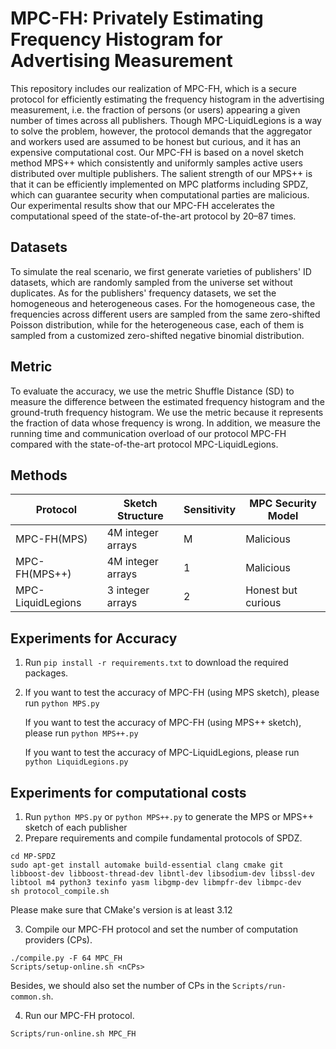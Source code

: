 # MPC-FH: Privately Estimating Frequency Histogram for Advertising Measurement
This repository includes our realization of MPC-FH, which is a secure protocol for efficiently estimating the frequency histogram in the advertising measurement, i.e. the fraction of persons (or users) appearing a given number of times across all publishers. Though MPC-LiquidLegions is a way to solve the problem, however, the protocol demands that the aggregator and workers used are assumed to be honest but curious, and it has an expensive computational cost. Our MPC-FH is based on a novel sketch method MPS++ which consistently and uniformly samples active users distributed over multiple publishers. The salient strength of our MPS++ is that it can be efficiently implemented on MPC platforms including SPDZ, which can guarantee security when computational parties are malicious. Our experimental results show that our MPC-FH accelerates the computational speed of the state-of-the-art protocol by 20–87 times.
## Datasets
To simulate the real scenario, we first generate varieties of publishers' ID datasets, which are randomly sampled from the universe set without duplicates. As for the publishers' frequency datasets, we set the homogeneous and heterogeneous cases. For the homogeneous case, the frequencies across different users are sampled from the same zero-shifted Poisson distribution, while for the heterogeneous case, each of them is sampled from a customized zero-shifted negative binomial distribution. 
## Metric
To evaluate the accuracy, we use the metric Shuffle Distance (SD) to measure the difference between the estimated frequency histogram and the ground-truth frequency histogram. We use the metric because it represents the fraction of data whose frequency is wrong.
In addition, we measure the running time and communication overload of our protocol MPC-FH compared with the state-of-the-art protocol MPC-LiquidLegions.
## Methods
| Protocol           | Sketch Structure      | Sensitivity | MPC Security Model |
| -----------        | -----------           | ----------- | --------------     |
| MPC-FH(MPS)        | 4M integer arrays     |M            | Malicious          |
| MPC-FH(MPS++)      | 4M integer arrays     |1            | Malicious          |
| MPC-LiquidLegions  | 3 integer arrays      |2            | Honest but curious |
## Experiments for Accuracy
1. Run `pip install -r requirements.txt` to download the required packages.

2. If you want to test the accuracy of MPC-FH (using MPS sketch), please run `python MPS.py`

   If you want to test the accuracy of MPC-FH (using MPS++ sketch), please run `python MPS++.py`

   If you want to test the accuracy of MPC-LiquidLegions, please run `python LiquidLegions.py` 
## Experiments for computational costs
1. Run `python MPS.py` or `python MPS++.py` to generate the MPS or MPS++ sketch of each publisher
2. Prepare requirements and compile fundamental protocols of SPDZ.

```
cd MP-SPDZ
sudo apt-get install automake build-essential clang cmake git libboost-dev libboost-thread-dev libntl-dev libsodium-dev libssl-dev libtool m4 python3 texinfo yasm libgmp-dev libmpfr-dev libmpc-dev
sh protocol_compile.sh
```

   Please make sure that CMake's version is at least 3.12
   
3. Compile our MPC-FH protocol and set the number of computation providers (CPs).

```
./compile.py -F 64 MPC_FH
Scripts/setup-online.sh <nCPs>
```

   Besides, we should also set the number of CPs in the `Scripts/run-common.sh`.
   
4. Run our MPC-FH protocol.

```
Scripts/run-online.sh MPC_FH
```
   
